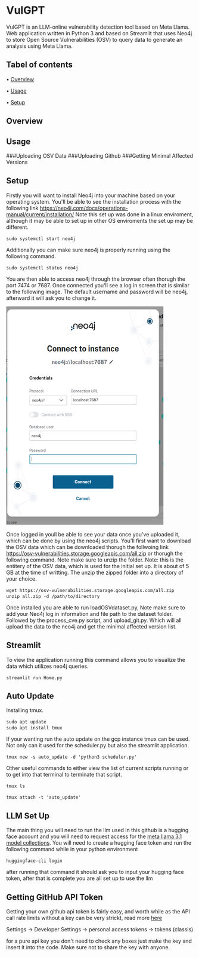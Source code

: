 # VulGPT
VulGPT is an LLM-online vulnerability detection tool based on Meta Llama. Web application written in Python 3 and based on Streamlit that uses Neo4j to store Open Source Vulnerabilities (OSV) to query data to generate an analysis using Meta Llama.
## Tabel of contents
• [Overview](#Overview)

• [Usage](#Usage)

• [Setup](#Setup)

## Overview


## Usage
###Uploading OSV Data
###Uploading Github
###Getting Minimal Affected Versions


## Setup
Firstly you will want to install Neo4j into your machine based on your operating system. You'll be able to see the installation process with the following link https://neo4j.com/docs/operations-manual/current/installation/ Note this set up was done in a linux enviroment, although it may be able to set up in other OS enviroments the set up may be different.  
```
sudo systemctl start neo4j
```
Additionally you can make sure neo4j is properly running using the following command. 
```
sudo systemctl status neo4j
```
You are then able to access neo4j through the browser often thorugh the port 7474 or 7687. Once connected you'll see a log in screen that is similar to the following image. The default username and password will be neo4j, afterward it will ask you to change it. 

<img src="read_me_images/neo4j_log_in.png" width="422" height="585">

Once logged in youll be able to see your data once you've uploaded it, which can be done by using the neo4j scripts. You'll first want to download the OSV data which can be downloaded thorugh the follwoing link  https://osv-vulnerabilities.storage.googleapis.com/all.zip or thorugh the following command. Note make sure to unzip the folder. Note: this is the entitery of the OSV data, which is used for the initial set up. It is about of 5 GB at the time of writting. The unzip the zipped folder into a directory of your choice. 
```
wget https://osv-vulnerabilities.storage.googleapis.com/all.zip
unzip all.zip -d /path/to/directory
```
Once installed you are able to run loadOSVdataset.py, Note make sure to add your Neo4j log in information and file path to the dataset folder. Followed by the process_cve.py script, and upload_git.py. Which will all upload the data to the neo4j and get the minimal affected version list. 

## Streamlit
To view the application running this command allows you to visualize the data which utilizes neo4j queries.
```
streamlit run Home.py
```
## Auto Update
Installing tmux.
```
sudo apt update
sudo apt install tmux
```
If your wanting run the auto update on the gcp instance tmux can be used. Not only can it used for the scheduler.py but also the streamlit application.
```
tmux new -s auto_update -d 'python3 scheduler.py'
```
Other useful commands to either view the list of current scripts running or to get into that terminal to terminate that script.
```
tmux ls
```
```
tmux attach -t 'auto_update'
```

## LLM Set Up
The main thing you will need to run the llm used in this github is a hugging face account and you will need to request access for the [meta llama 3.1 model collections](https://huggingface.co/collections/meta-llama/llama-31-669fc079a0c406a149a5738f). You will need to create a hugging face token and run the following command while in your python environment 
```
huggingface-cli login
```
after running that command it should ask you to input your hugging face token, after that is complete you are all set up to use the llm

## Getting GitHub API Token
Getting your own github api token is fairly easy, and worth while as the API call rate limits without a key can be very strickt, read more [here](https://docs.github.com/en/rest/using-the-rest-api/rate-limits-for-the-rest-api?apiVersion=2022-11-28#primary-rate-limit-for-unauthenticated-users)

Settings -> Developer Settings -> personal access tokens -> tokens (classis)

for a pure api key you don't need to check any boxes just make the key and insert it into the code. Make sure not to share the key with anyone.
